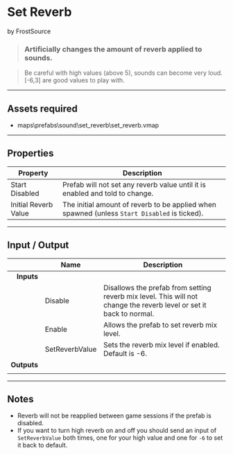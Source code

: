 # Set Reverb
by FrostSource

> ### Artificially changes the amount of reverb applied to sounds.

> Be careful with high values (above 5), sounds can become very loud. [-6,3] are good values to play with.

---

## Assets required

- maps\prefabs\sound\set_reverb\set_reverb.vmap

---

## Properties

| Property | Description |
| - | - |
| Start Disabled | Prefab will not set any reverb value until it is enabled and told to change.
| Initial Reverb Value | The initial amount of reverb to be applied when spawned (unless `Start Disabled` is ticked).

---

## Input / Output

|| Name | Description |
| -: | - | - |
| **Inputs**
|| Disable | Disallows the prefab from setting reverb mix level. This will not change the reverb level or set it back to normal.
|| Enable | Allows the prefab to set reverb mix level.
|| SetReverbValue | Sets the reverb mix level if enabled. Default is -6.
| **Outputs**
||  | 

---

## Notes

- Reverb will not be reapplied between game sessions if the prefab is disabled.
- If you want to turn high reverb on and off you should send an input of `SetReverbValue` both times, one for your high value and one for `-6` to set it back to default.